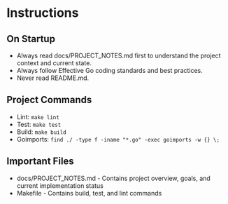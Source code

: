 # Instructions

## On Startup
- Always read docs/PROJECT_NOTES.md first to understand the project context and current state.
- Always follow Effective Go coding standards and best practices.
- Never read README.md.

## Project Commands
- Lint: `make lint`
- Test: `make test`
- Build: `make build`
- Goimports: `find ./ -type f -iname "*.go" -exec goimports -w {} \;`

## Important Files
- docs/PROJECT_NOTES.md - Contains project overview, goals, and current implementation status
- Makefile - Contains build, test, and lint commands
